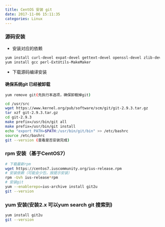 ```yaml
---
title: CentOS 安装 git
date: 2017-11-06 15:11:35
categories: Linux
---
```


### 源码安装
- 安装对应的依赖
``` bash
yum install curl-devel expat-devel gettext-devel openssl-devel zlib-devel
yum install gcc perl-ExtUtils-MakeMaker
```
- 下载源码编译安装
#### 确保系统git 已经被卸载
``` bash
yum remove git(先执行本选项，确保卸载掉git)
```

``` bash
cd /usr/src
wget https://www.kernel.org/pub/software/scm/git/git-2.9.3.tar.gz
tar xzf git-2.9.3.tar.gz
cd git-2.9.3
make prefix=/usr/bin/git all
make prefix=/usr/bin/git install
echo "export PATH=$PATH:/usr/bin/git/bin" >> /etc/bashrc
source /etc/bashrc
git --version (查看是否安装完成)
```
### rpm 安装（基于CentOS7）

``` bash
# 下载最新rpm
wget https://centos7.iuscommunity.org/ius-release.rpm
# 安装依赖（可能会少包，按提示安装）
rpm -Uvh ius-release*rpm
# 安装git
yum --enablerepo=ius-archive install git2u
git --version
```
### yum 安装(安装2.x 可以yum search git 搜索到)
``` bash
yum install git2u
git --version
```
